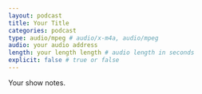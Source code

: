 ```yaml
---
layout: podcast
title: Your Title
categories: podcast
type: audio/mpeg # audio/x-m4a, audio/mpeg
audio: your audio address
length: your length length # audio length in seconds
explicit: false # true or false
---
```


Your show notes.